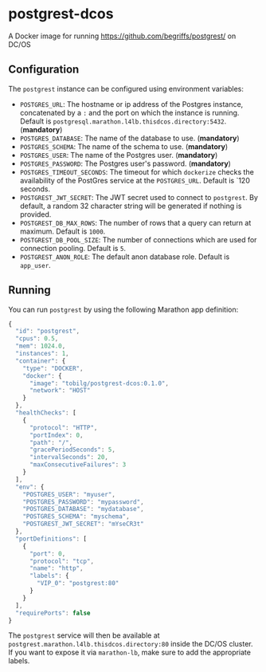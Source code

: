 # postgrest-dcos
A Docker image for running https://github.com/begriffs/postgrest/ on DC/OS

## Configuration
The `postgrest` instance can be configured using environment variables:

* `POSTGRES_URL`: The hostname or ip address of the Postgres instance, concatenated by a `:` and the port on which the instance is running. Default is `postgresql.marathon.l4lb.thisdcos.directory:5432`. (**mandatory**)
* `POSTGRES_DATABASE`: The name of the database to use. (**mandatory**)
* `POSTGRES_SCHEMA`: The name of the schema to use. (**mandatory**)
* `POSTGRES_USER`: The name of the Postgres user. (**mandatory**)
* `POSTGRES_PASSWORD`: The Postgres user's password. (**mandatory**)
* `POSTGRES_TIMEOUT_SECONDS`: The timeout for which `dockerize` checks the availability of the PostGres service at the `POSTGRES_URL`. Default is `120 seconds.
* `POSTGREST_JWT_SECRET`: The JWT secret used to connect to `postgrest`. By default, a random 32 character string will be generated if nothing is provided. 
* `POSTGREST_DB_MAX_ROWS`: The number of rows that a query can return at maximum. Default is `1000`.
* `POSTGREST_DB_POOL_SIZE`: The number of connections which are used for connection pooling. Default is `5`.
* `POSTGREST_ANON_ROLE`: The default anon database role. Default is `app_user`. 

## Running
You can run `postgrest` by using the following Marathon app definition:

```javascript
{
  "id": "postgrest",
  "cpus": 0.5,
  "mem": 1024.0,
  "instances": 1,
  "container": {
    "type": "DOCKER",
    "docker": {
      "image": "tobilg/postgrest-dcos:0.1.0",
      "network": "HOST"
    }
  },
  "healthChecks": [
    {
      "protocol": "HTTP",
      "portIndex": 0,
      "path": "/",
      "gracePeriodSeconds": 5,
      "intervalSeconds": 20,
      "maxConsecutiveFailures": 3
    }
  ],
  "env": {
    "POSTGRES_USER": "myuser",
    "POSTGRES_PASSWORD": "mypassword",
    "POSTGRES_DATABASE": "mydatabase",
    "POSTGRES_SCHEMA": "myschema",
    "POSTGREST_JWT_SECRET": "mYseCR3t"
  },
  "portDefinitions": [
    {
      "port": 0,
      "protocol": "tcp",
      "name": "http",
      "labels": {
        "VIP_0": "postgrest:80"
      }
    }
  ],
  "requirePorts": false
}
```

The `postgrest` service will then be available at `postgrest.marathon.l4lb.thisdcos.directory:80` inside the DC/OS cluster. If you want to expose it via `marathon-lb`, make sure to add the appropriate labels.
